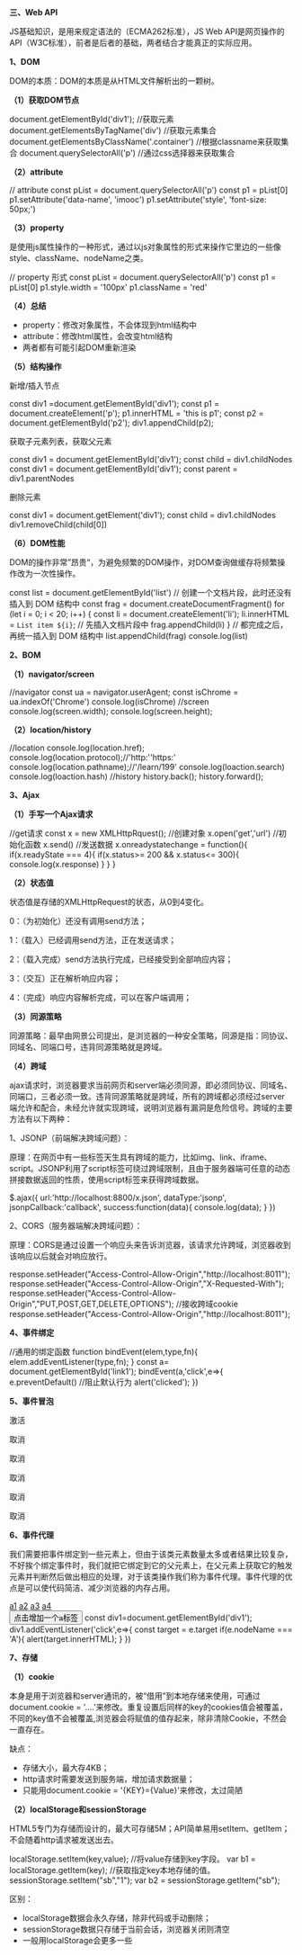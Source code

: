 **三、Web API**

JS基础知识，是用来规定语法的（ECMA262标准），JS Web API是网页操作的API（W3C标准），前者是后者的基础，两者结合才能真正的实际应用。

**1、DOM**

DOM的本质：DOM的本质是从HTML文件解析出的一颗树。

**（1）获取DOM节点**

document.getElementById('div1'); //获取元素 document.getElementsByTagName('div') //获取元素集合 document.getElementsByClassName('.container') //根据classname来获取集合 document.querySelectorAll('p') //通过css选择器来获取集合

**（2）attribute**

// attribute const pList = document.querySelectorAll('p') const p1 = pList[0] p1.setAttribute('data-name', 'imooc') p1.setAttribute('style', 'font-size: 50px;')

**（3）property**

是使用js属性操作的一种形式，通过以js对象属性的形式来操作它里边的一些像style、className、nodeName之类。

// property 形式 const pList = document.querySelectorAll('p') const p1 = pList[0] p1.style.width = '100px' p1.className = 'red'

**（4）总结**

- property：修改对象属性，不会体现到html结构中
- attribute：修改html属性，会改变html结构
- 两者都有可能引起DOM重新渲染

**（5）结构操作**

新增/插入节点

const div1 =document.getElementById('div1'); const p1 = document.createElement('p'); p1.innerHTML = 'this is p1'; const p2 = document.getElementById('p2'); div1.appendChild(p2);

获取子元素列表，获取父元素

const div1 = document.getElementById('div1'); const child = div1.childNodes const div1 = document.getElementById('div1'); const parent = div1.parentNodes

删除元素

const div1 = document.getElement('div1'); const child = div1.childNodes div1.removeChild(child[0])

**（6）DOM性能**

DOM的操作非常”昂贵“，为避免频繁的DOM操作，对DOM查询做缓存将频繁操作改为一次性操作。

const list = document.getElementById('list') // 创建一个文档片段，此时还没有插入到 DOM 结构中 const frag = document.createDocumentFragment() for (let i = 0; i < 20; i++) {   const li = document.createElement('li');   li.innerHTML = `List item ${i}`;   // 先插入文档片段中   frag.appendChild(li) } // 都完成之后，再统一插入到 DOM 结构中 list.appendChild(frag) console.log(list)

**2、BOM**

**（1）navigator/screen**

//navigator const ua = navigator.userAgent; const isChrome = ua.indexOf('Chrome') console.log(isChrome) //screen console.log(screen.width); console.log(screen.height);

**（2）location/history**

//location console.log(location.href); console.log(location.protocol);//'http:''https:' console.log(location.pathname);//'/learn/199' console.log(loaction.search) console.log(loaction.hash) //history history.back(); history.forward();

**3、Ajax** 

**（1）手写一个Ajax请求**

//get请求 const x = new XMLHttpRquest(); //创建对象 x.open('get','url') //初始化函数 x.send()  //发送数据 x.onreadystatechange = function(){    if(x.readyState === 4){        if(x.status>= 200 && x.status<= 300){            console.log(x.response)        }    } }

**（2）状态值**

状态值是存储的XMLHttpRequest的状态，从0到4变化。

0：（为初始化）还没有调用send方法；

1：（载入）已经调用send方法，正在发送请求；

2：（载入完成）send方法执行完成，已经接受到全部响应内容；

3：（交互）正在解析响应内容；

4：（完成）响应内容解析完成，可以在客户端调用；

**（3）同源策略**

同源策略：最早由网景公司提出，是浏览器的一种安全策略，同源是指：同协议、同域名、同端口号，违背同源策略就是跨域。

**（4）跨域**

ajax请求时，浏览器要求当前网页和server端必须同源，即必须同协议、同域名、同端口，三者必须一致。违背同源策略就是跨域，所有的跨域都必须经过server端允许和配合，未经允许就实现跨域，说明浏览器有漏洞是危险信号。跨域的主要方法有以下两种：

1、JSONP（前端解决跨域问题）：

原理：在网页中有一些标签天生具有跨域的能力，比如img、link、iframe、script。JSONP利用了script标签可绕过跨域限制，且由于服务器端可任意的动态拼接数据返回的性质，使用script标签来获得跨域数据。

$.ajax({    url:'http://localhost:8800/x.json',    dataType:'jsonp',    jsonpCallback:'callback',    success:function(data){        console.log(data);    } })

2、CORS（服务器端解决跨域问题）：

原理：CORS是通过设置一个响应头来告诉浏览器，该请求允许跨域，浏览器收到该响应以后就会对响应放行。

response.setHeader("Access-Control-Allow-Origin","http://localhost:8011"); response.setHeader("Access-Control-Allow-Origin","X-Requested-With"); response.setHeader("Access-Control-Allow-Origin","PUT,POST,GET,DELETE,OPTIONS"); //接收跨域cookie response.setHeader("Access-Control-Allow-Origin","http://localhost:8011");

**4、事件绑定**

//通用的绑定函数 function bindEvent(elem,type,fn){    elem.addEventListener(type,fn); } const a= document.getElementById('link1'); bindEvent(a,'click',e=>{    e.preventDefault() //阻止默认行为    alert('clicked'); })

**5、事件冒泡**

<body>     <div id="div1">         <p id="p1">激活</p>         <p id="p2">取消</p>                 <p id="p3">取消</p>         <p id="p4">取消</p>     </div>     <div id="div2">         <p id="p5">取消</p>         <p id="p6">取消</p>     </div>     <script>         const p1 = document.getElementById('p1');         const body = document.body         bindEvent(p1,'click',e=>{             e.stopPropagation();             alert("激活");         })         bindEvent(body,'click',e=>{             alert('取消');         })     </script> </body>

**6、事件代理**

我们需要把事件绑定到一些元素上，但由于该类元素数量太多或者结果比较复杂，不好挨个绑定事件时，我们就把它绑定到它的父元素上，在父元素上获取它的触发元素并判断然后做出相应的处理，对于该类操作我们称为事件代理。事件代理的优点是可以使代码简洁、减少浏览器的内存占用。

<div id="div1">     <a href='#'>a1</a>     <a href='#'>a2</a>     <a href='#'>a3</a>     <a href='#'>a4</a> </div> <button>点击增加一个a标签</button> const div1=document.getElementById('div1'); div1.addEventListener('click',e=>{     const target = e.target     if(e.nodeName === 'A'){         alert(target.innerHTML);     } })

**7、存储**

**（1）cookie**

本身是用于浏览器和server通讯的，被“借用”到本地存储来使用，可通过document.cookie = '....'来修改。重复设置后同样的key的cookies值会被覆盖，不同的key值不会被覆盖,浏览器会将赋值的值存起来，除非清除Cookie，不然会一直存在。

缺点：

- 存储大小，最大存4KB；
- http请求时需要发送到服务端，增加请求数据量；
- 只能用document.cookie = '{KEY}={Value}'来修改，太过简陋

**（2）localStorage和sessionStorage**

HTML5专门为存储而设计的，最大可存储5M；API简单易用setItem、getItem；不会随着http请求被发送出去。

localStorage.setItem(key,value); //将value存储到key字段。 var b1 = localStorage.getItem(key); //获取指定key本地存储的值。 sessionStorage.setItem("sb","1");  var b2 = sessionStorage.getItem("sb");  

区别：

- localStorage数据会永久存储，除非代码或手动删除；
- sessionStorage数据只存储于当前会话，浏览器关闭则清空
- 一般用localStorage会更多一些